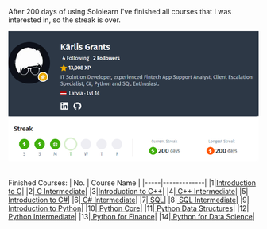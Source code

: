 After 200 days of using Sololearn I've finished all courses that I was interested in, so the streak is over.
<div id="header" align="center">
  <img src="https://github.com/KGrants/Sololearn/blob/main/Sololearn.png">
</div><br>


Finished Courses:
| No. | Course Name |
|-----|-------------|
|1|<a href="https://github.com/KGrants/Sololearn/tree/main/Introduction%20to%20C">Introduction to C</a>|
|2|<a href="https://github.com/KGrants/Sololearn/tree/main/C%20Intermediate"> C Intermediate</a>|
|3|<a href="https://github.com/KGrants/Sololearn/tree/main/Introduction%20to%20C%2B%2B">Introduction to C++</a>|
|4|<a href="https://github.com/KGrants/Sololearn/tree/main/C%2B%2B%20Intermediate"> C++ Intermediate</a>|
|5|<a href="https://github.com/KGrants/Sololearn/tree/main/Introduction%20to%20C%23"> Introduction to C#</a>|
|6|<a href="https://github.com/KGrants/Sololearn/tree/main/C%23%20Intermediate"> C# Intermediate</a>|
|7|<a href="https://github.com/KGrants/Sololearn/tree/main/SQL"> SQL</a>|
|8|<a href="https://github.com/KGrants/Sololearn/tree/main/SQL%20Intermediate"> SQL Intermediate</a>|
|9|<a href="https://github.com/KGrants/Sololearn/tree/main/Introduction%20to%20Python"> Introduction to Python</a>|
|10|<a href="https://github.com/KGrants/Sololearn/tree/main/Python%20Core"> Python Core</a>|
|11|<a href="https://github.com/KGrants/Sololearn/tree/main/Python%20Data%20Structures"> Python Data Structures</a>|
|12|<a href="https://github.com/KGrants/Sololearn/tree/main/Python%20Intermediate"> Python Intermediate</a>|
|13|<a href="https://github.com/KGrants/Sololearn/tree/main/Python%20fir%20Finance"> Python for Finance</a>|
|14|<a href="https://github.com/KGrants/Sololearn/tree/main/Python%20for%20Data%20Science"> Python for Data Science</a>|
